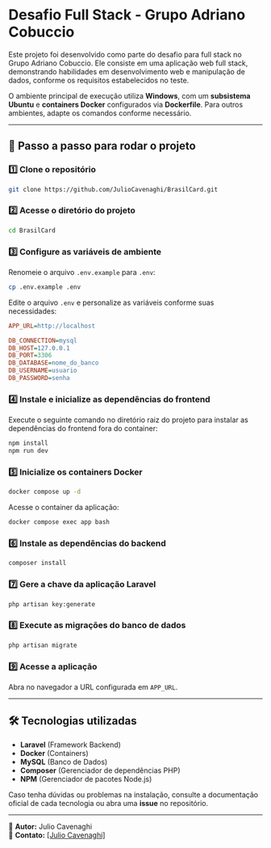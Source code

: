 # Desafio Full Stack - Grupo Adriano Cobuccio

Este projeto foi desenvolvido como parte do desafio para full stack no Grupo Adriano Cobuccio. Ele consiste em uma aplicação web full stack, demonstrando habilidades em desenvolvimento web e manipulação de dados, conforme os requisitos estabelecidos no teste.

O ambiente principal de execução utiliza **Windows**, com um **subsistema Ubuntu** e **containers Docker** configurados via **Dockerfile**. Para outros ambientes, adapte os comandos conforme necessário.

---

## 🚀 Passo a passo para rodar o projeto

### 1️⃣ Clone o repositório

```sh
git clone https://github.com/JulioCavenaghi/BrasilCard.git
```

### 2️⃣ Acesse o diretório do projeto

```sh
cd BrasilCard
```

### 3️⃣ Configure as variáveis de ambiente

Renomeie o arquivo `.env.example` para `.env`:

```sh
cp .env.example .env
```

Edite o arquivo `.env` e personalize as variáveis conforme suas necessidades:

```ini
APP_URL=http://localhost

DB_CONNECTION=mysql
DB_HOST=127.0.0.1
DB_PORT=3306
DB_DATABASE=nome_do_banco
DB_USERNAME=usuario
DB_PASSWORD=senha
```

### 4️⃣ Instale e inicialize as dependências do frontend

Execute o seguinte comando no diretório raiz do projeto para instalar as dependências do frontend fora do container:

```sh
npm install
npm run dev
```

### 5️⃣ Inicialize os containers Docker

```sh
docker compose up -d
```

Acesse o container da aplicação:

```sh
docker compose exec app bash
```

### 6️⃣ Instale as dependências do backend

```sh
composer install
```

### 7️⃣ Gere a chave da aplicação Laravel

```sh
php artisan key:generate
```

### 8️⃣ Execute as migrações do banco de dados

```sh
php artisan migrate
```

### 9️⃣ Acesse a aplicação

Abra no navegador a URL configurada em `APP_URL`.

---

## 🛠 Tecnologias utilizadas

- **Laravel** (Framework Backend)
- **Docker** (Containers)
- **MySQL** (Banco de Dados)
- **Composer** (Gerenciador de dependências PHP)
- **NPM** (Gerenciador de pacotes Node.js)

Caso tenha dúvidas ou problemas na instalação, consulte a documentação oficial de cada tecnologia ou abra uma **issue** no repositório.

---

📌 **Autor:** Julio Cavenaghi\
📧 **Contato:** [[Julio Cavenaghi]](https://www.linkedin.com/in/juliocavenaghi/)

